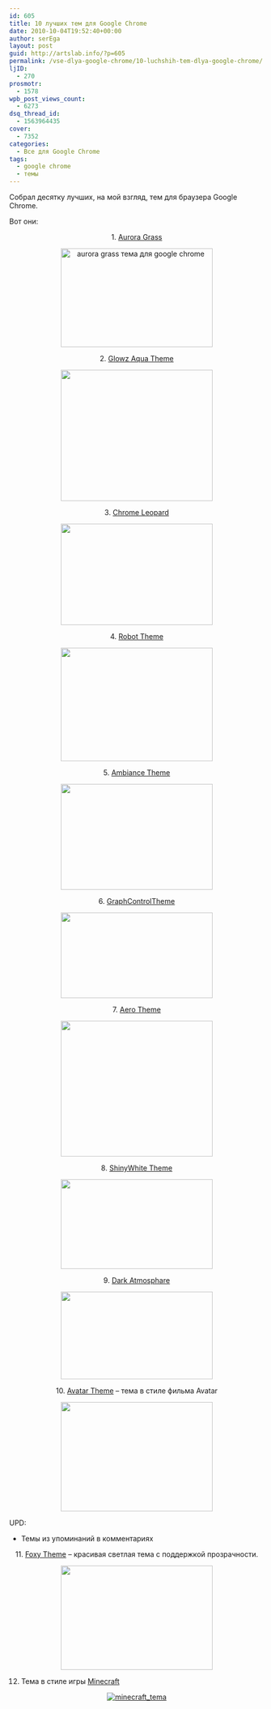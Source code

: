 ```yaml
---
id: 605
title: 10 лучших тем для Google Chrome
date: 2010-10-04T19:52:40+00:00
author: serEga
layout: post
guid: http://artslab.info/?p=605
permalink: /vse-dlya-google-chrome/10-luchshih-tem-dlya-google-chrome/
ljID:
  - 270
prosmotr:
  - 1578
wpb_post_views_count:
  - 6273
dsq_thread_id:
  - 1563964435
cover:
  - 7352
categories:
  - Все для Google Chrome
tags:
  - google chrome
  - темы
---
```

Собрал десятку лучших, на мой взгляд, тем для браузера Google Chrome.

Вот они:

<p style="text-align: center;">
  1. <a href="https://chrome.google.com/extensions/detail/ghjkcholelkaibjpjpnlohnppfoondne" target="_blank">Aurora Grass</a>
</p>

<p style="text-align: center;">
  <a href="http://googledrive.com/host/0B9lHVSSSdxdxd0hjdUdmRzY3Tjg/Aurora_Grass_Chrome_Theme.jpg"><img class="aligncenter size-medium wp-image-606" title="Aurora_Grass_Chrome_Theme" src="http://googledrive.com/host/0B9lHVSSSdxdxd0hjdUdmRzY3Tjg/Aurora_Grass_Chrome_Theme-300x195.jpg" alt="aurora grass тема для google chrome" width="300" height="195" srcset="http://googledrive.com/host/0B9lHVSSSdxdxd0hjdUdmRzY3Tjg/Aurora_Grass_Chrome_Theme-300x195.jpg 300w, http://googledrive.com/host/0B9lHVSSSdxdxd0hjdUdmRzY3Tjg/Aurora_Grass_Chrome_Theme.jpg 500w" sizes="(max-width: 300px) 100vw, 300px" /></a>
</p>

<p style="text-align: center;">
  2. <a href="http://stamga.deviantart.com/art/Glowz-Aqua-146177127">Glowz Aqua Theme</a>
</p>

<p style="text-align: center;">
  <a href="http://googledrive.com/host/0B9lHVSSSdxdxd0hjdUdmRzY3Tjg/auqa.png"><img class="aligncenter size-medium wp-image-607" title="aqua стеклянная тема для google chrome" src="http://googledrive.com/host/0B9lHVSSSdxdxd0hjdUdmRzY3Tjg/auqa-300x259.png" alt="" width="300" height="259" srcset="http://googledrive.com/host/0B9lHVSSSdxdxd0hjdUdmRzY3Tjg/auqa-300x259.png 300w, http://googledrive.com/host/0B9lHVSSSdxdxd0hjdUdmRzY3Tjg/auqa.png 893w" sizes="(max-width: 300px) 100vw, 300px" /></a>
</p>

<p style="text-align: center;">
  3. <a href="http://hsn.deviantart.com/art/Chrome-Leopard-141132727" target="_blank">Chrome Leopard</a>
</p>

<p style="text-align: center;">
  <a href="http://googledrive.com/host/0B9lHVSSSdxdxd0hjdUdmRzY3Tjg/Chrome_Leopard_by_hsn.jpg"><img class="aligncenter size-medium wp-image-608" title="Chrome_Leopard_by_hsn" src="http://googledrive.com/host/0B9lHVSSSdxdxd0hjdUdmRzY3Tjg/Chrome_Leopard_by_hsn-300x200.jpg" alt="" width="300" height="200" srcset="http://googledrive.com/host/0B9lHVSSSdxdxd0hjdUdmRzY3Tjg/Chrome_Leopard_by_hsn-300x200.jpg 300w, http://googledrive.com/host/0B9lHVSSSdxdxd0hjdUdmRzY3Tjg/Chrome_Leopard_by_hsn.jpg 905w" sizes="(max-width: 300px) 100vw, 300px" /></a><!--more-->
</p>

<p style="text-align: center;">
  4. <a href="https://chrome.google.com/extensions/detail/oeljdmeofcikjblcoehpmdnooimalbmj?hl=en" target="_blank">Robot Theme</a>
</p>

<p style="text-align: center;">
  <a href="http://googledrive.com/host/0B9lHVSSSdxdxd0hjdUdmRzY3Tjg/robot_theme.png"><img class="aligncenter size-medium wp-image-609" title="robot theme for google chrome" src="http://googledrive.com/host/0B9lHVSSSdxdxd0hjdUdmRzY3Tjg/robot_theme-300x224.png" alt="" width="300" height="224" srcset="http://googledrive.com/host/0B9lHVSSSdxdxd0hjdUdmRzY3Tjg/robot_theme-300x224.png 300w, http://googledrive.com/host/0B9lHVSSSdxdxd0hjdUdmRzY3Tjg/robot_theme-1024x768.png 1024w, http://googledrive.com/host/0B9lHVSSSdxdxd0hjdUdmRzY3Tjg/robot_theme.png 1036w" sizes="(max-width: 300px) 100vw, 300px" /></a>
</p>

<p style="text-align: center;">
  5. <a href="https://chrome.google.com/extensions/detail/elnmibmpefhmfgphdphdncoogpbfmlbp?hl=en#" target="_blank">Ambiance Theme</a>
</p>

<p style="text-align: center;">
  <a href="http://googledrive.com/host/0B9lHVSSSdxdxd0hjdUdmRzY3Tjg/ambiance_theme.png"><img class="aligncenter size-medium wp-image-610" title="ambiance_theme" src="http://googledrive.com/host/0B9lHVSSSdxdxd0hjdUdmRzY3Tjg/ambiance_theme-300x209.png" alt="" width="300" height="209" srcset="http://googledrive.com/host/0B9lHVSSSdxdxd0hjdUdmRzY3Tjg/ambiance_theme-300x209.png 300w, http://googledrive.com/host/0B9lHVSSSdxdxd0hjdUdmRzY3Tjg/ambiance_theme-1024x716.png 1024w, http://googledrive.com/host/0B9lHVSSSdxdxd0hjdUdmRzY3Tjg/ambiance_theme.png 1029w" sizes="(max-width: 300px) 100vw, 300px" /></a>
</p>

<p style="text-align: center;">
  6. <a href="https://chrome.google.com/extensions/detail/hfandfjnedocngfomhgkeomfkekkdpak#" target="_blank">GraphControlTheme</a>
</p>

<p style="text-align: center;">
  <a href="http://googledrive.com/host/0B9lHVSSSdxdxd0hjdUdmRzY3Tjg/graphc.png"><img class="aligncenter size-medium wp-image-611" title="graphc" src="http://googledrive.com/host/0B9lHVSSSdxdxd0hjdUdmRzY3Tjg/graphc-300x169.png" alt="" width="300" height="169" srcset="http://googledrive.com/host/0B9lHVSSSdxdxd0hjdUdmRzY3Tjg/graphc-300x169.png 300w, http://googledrive.com/host/0B9lHVSSSdxdxd0hjdUdmRzY3Tjg/graphc.png 800w" sizes="(max-width: 300px) 100vw, 300px" /></a>
</p>

<p style="text-align: center;">
  7. <a href="http://stamga.deviantart.com/art/Aero-Theme-CRX-Version-1-5-144788434" target="_blank">Aero Theme</a>
</p>

<p style="text-align: center;">
  <a href="http://googledrive.com/host/0B9lHVSSSdxdxd0hjdUdmRzY3Tjg/Aero_Theme___CRX_Version_1_5_by_Stamga.jpg"><img class="aligncenter size-medium wp-image-612" title="Aero_Theme прозрачная тема для google chrome" src="http://googledrive.com/host/0B9lHVSSSdxdxd0hjdUdmRzY3Tjg/Aero_Theme___CRX_Version_1_5_by_Stamga-300x268.jpg" alt="" width="300" height="268" srcset="http://googledrive.com/host/0B9lHVSSSdxdxd0hjdUdmRzY3Tjg/Aero_Theme___CRX_Version_1_5_by_Stamga-300x268.jpg 300w, http://googledrive.com/host/0B9lHVSSSdxdxd0hjdUdmRzY3Tjg/Aero_Theme___CRX_Version_1_5_by_Stamga.jpg 800w" sizes="(max-width: 300px) 100vw, 300px" /></a>
</p>

<p style="text-align: center;">
  8. <a href="http://pigletiger.deviantart.com/art/ShinyWhite-for-Google-Chrome-146654686">ShinyWhite Theme</a>
</p>

<p style="text-align: center;">
  <a href="http://googledrive.com/host/0B9lHVSSSdxdxd0hjdUdmRzY3Tjg/ShinyWhite_for_Google_Chrome_by_Pigletiger.jpg"><img class="aligncenter size-medium wp-image-613" title="ShinyWhite_for_Google_Chrome_by_Pigletiger" src="http://googledrive.com/host/0B9lHVSSSdxdxd0hjdUdmRzY3Tjg/ShinyWhite_for_Google_Chrome_by_Pigletiger-300x177.jpg" alt="" width="300" height="177" srcset="http://googledrive.com/host/0B9lHVSSSdxdxd0hjdUdmRzY3Tjg/ShinyWhite_for_Google_Chrome_by_Pigletiger-300x177.jpg 300w, http://googledrive.com/host/0B9lHVSSSdxdxd0hjdUdmRzY3Tjg/ShinyWhite_for_Google_Chrome_by_Pigletiger-1024x606.jpg 1024w, http://googledrive.com/host/0B9lHVSSSdxdxd0hjdUdmRzY3Tjg/ShinyWhite_for_Google_Chrome_by_Pigletiger.jpg 1086w" sizes="(max-width: 300px) 100vw, 300px" /></a>
</p>

<p style="text-align: center;">
  9. <a href="http://clyronom.deviantart.com/art/dark-atmosphere-140274887" target="_blank">Dark Atmosphare</a>
</p>

<p style="text-align: center;">
  <a href="http://googledrive.com/host/0B9lHVSSSdxdxd0hjdUdmRzY3Tjg/dark_atmosphere_by_Clyronom.jpg"><img class="aligncenter size-medium wp-image-614" title="dark_atmosphere_by_Clyronom" src="http://googledrive.com/host/0B9lHVSSSdxdxd0hjdUdmRzY3Tjg/dark_atmosphere_by_Clyronom-300x173.jpg" alt="" width="300" height="173" /></a>
</p>

<p style="text-align: center;">
  10. <a href="https://chrome.google.com/extensions/detail/dlbfeiakikepppihgipiempgcnncpphb" target="_blank">Avatar Theme</a> &#8211; тема в стиле фильма Avatar
</p>

<p style="text-align: center;">
  <a href="http://googledrive.com/host/0B9lHVSSSdxdxd0hjdUdmRzY3Tjg/avatar.png"><img class="aligncenter size-medium wp-image-615" title="avatar тема для google chrome" src="http://googledrive.com/host/0B9lHVSSSdxdxd0hjdUdmRzY3Tjg/avatar-300x216.png" alt="" width="300" height="216" srcset="http://googledrive.com/host/0B9lHVSSSdxdxd0hjdUdmRzY3Tjg/avatar-300x216.png 300w, http://googledrive.com/host/0B9lHVSSSdxdxd0hjdUdmRzY3Tjg/avatar.png 1024w" sizes="(max-width: 300px) 100vw, 300px" /></a>
</p>

UPD:

+ Темы из упоминаний в комментариях

<p style="text-align: center;">
  11. <a href="https://chrome.google.com/extensions/detail/gogoepoikfbkigcflciohlpmhjkdngjf" target="_blank">Foxy Theme</a> &#8211; красивая светлая тема с поддержкой прозрачности.
</p>

<p style="text-align: center;">
  <a href="http://googledrive.com/host/0B9lHVSSSdxdxd0hjdUdmRzY3Tjg/foxy_theme.png"><img src="http://googledrive.com/host/0B9lHVSSSdxdxd0hjdUdmRzY3Tjg/foxy_theme-300x206.png" alt="" title="foxy_theme" width="300" height="206" class="alignnone size-medium wp-image-681" srcset="http://googledrive.com/host/0B9lHVSSSdxdxd0hjdUdmRzY3Tjg/foxy_theme-300x206.png 300w, http://googledrive.com/host/0B9lHVSSSdxdxd0hjdUdmRzY3Tjg/foxy_theme.png 950w" sizes="(max-width: 300px) 100vw, 300px" /></a>
</p>

12. Тема в стиле игры <a href="https://chrome.google.com/webstore/detail/minecraft-origins/ooemofofigijedhcifaimglnncjmckaa" target="_blank">Minecraft</a>

<center>
  <a href="http://googledrive.com/host/0B9lHVSSSdxdxd0hjdUdmRzY3Tjg/minecraft_tema.png"><img src="http://googledrive.com/host/0B9lHVSSSdxdxd0hjdUdmRzY3Tjg/minecraft_tema-300x192.png" alt="minecraft_tema" class="aligncenter size-medium wp-image-7359" srcset="http://googledrive.com/host/0B9lHVSSSdxdxd0hjdUdmRzY3Tjg/minecraft_tema-300x192.png 300w, http://googledrive.com/host/0B9lHVSSSdxdxd0hjdUdmRzY3Tjg/minecraft_tema.png 672w" sizes="(max-width: 300px) 100vw, 300px" /></a>
</center>
